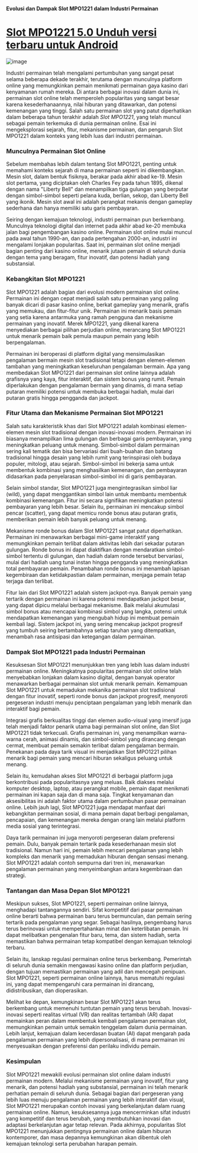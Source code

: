 **Evolusi dan Dampak Slot MPO1221 dalam Industri Permainan**

# [Slot MPO1221 5.0 Unduh versi terbaru untuk Android](https://mpo1221.modfyp.com/)

![image](https://github.com/user-attachments/assets/954fa16c-1549-41db-a071-874dc46dd602)

Industri permainan telah mengalami pertumbuhan yang sangat pesat selama beberapa dekade terakhir, terutama dengan munculnya platform online yang memungkinkan pemain menikmati permainan gaya kasino dari kenyamanan rumah mereka. Di antara berbagai inovasi dalam dunia ini, permainan slot online telah memperoleh popularitas yang sangat besar karena kesederhanaannya, nilai hiburan yang ditawarkan, dan potensi kemenangan yang tinggi. Salah satu permainan slot yang patut diperhatikan dalam beberapa tahun terakhir adalah *Slot MPO1221*, yang telah muncul sebagai pemain terkemuka di dunia permainan online. Esai ini mengeksplorasi sejarah, fitur, mekanisme permainan, dan pengaruh Slot MPO1221 dalam konteks yang lebih luas dari industri permainan.

### Munculnya Permainan Slot Online

Sebelum membahas lebih dalam tentang Slot MPO1221, penting untuk memahami konteks sejarah di mana permainan seperti ini dikembangkan. Mesin slot, dalam bentuk fisiknya, berakar pada akhir abad ke-19. Mesin slot pertama, yang diciptakan oleh Charles Fey pada tahun 1895, dikenal dengan nama "Liberty Bell" dan menampilkan tiga gulungan yang berputar dengan simbol-simbol seperti pelana kuda, berlian, sekop, dan Liberty Bell yang ikonik. Mesin slot awal ini adalah perangkat mekanis dengan gameplay sederhana dan hanya memiliki satu garis pembayaran.

Seiring dengan kemajuan teknologi, industri permainan pun berkembang. Munculnya teknologi digital dan internet pada akhir abad ke-20 membuka jalan bagi pengembangan kasino online. Permainan slot online mulai muncul pada awal tahun 1990-an, dan pada pertengahan 2000-an, industri ini mengalami lonjakan popularitas. Saat ini, permainan slot online menjadi bagian penting dari kasino online, menarik jutaan pemain di seluruh dunia dengan tema yang beragam, fitur inovatif, dan potensi hadiah yang substansial.

### Kebangkitan Slot MPO1221

Slot MPO1221 adalah bagian dari evolusi modern permainan slot online. Permainan ini dengan cepat menjadi salah satu permainan yang paling banyak dicari di pasar kasino online, berkat gameplay yang menarik, grafis yang memukau, dan fitur-fitur unik. Permainan ini menarik basis pemain yang setia karena antarmuka yang ramah pengguna dan mekanisme permainan yang inovatif. Merek MPO1221, yang dikenal karena menyediakan berbagai pilihan perjudian online, merancang Slot MPO1221 untuk menarik pemain baik pemula maupun pemain yang lebih berpengalaman.

Permainan ini beroperasi di platform digital yang mensimulasikan pengalaman bermain mesin slot tradisional tetapi dengan elemen-elemen tambahan yang meningkatkan keseluruhan pengalaman bermain. Apa yang membedakan Slot MPO1221 dari permainan slot online lainnya adalah grafisnya yang kaya, fitur interaktif, dan sistem bonus yang rumit. Pemain diperlakukan dengan pengalaman bermain yang dinamis, di mana setiap putaran memiliki potensi untuk membuka berbagai hadiah, mulai dari putaran gratis hingga pengganda dan jackpot.

### Fitur Utama dan Mekanisme Permainan Slot MPO1221

Salah satu karakteristik khas dari Slot MPO1221 adalah kombinasi elemen-elemen mesin slot tradisional dengan inovasi-inovasi modern. Permainan ini biasanya menampilkan lima gulungan dan berbagai garis pembayaran, yang meningkatkan peluang untuk menang. Simbol-simbol dalam permainan sering kali tematik dan bisa bervariasi dari buah-buahan dan batang tradisional hingga desain yang lebih rumit yang terinspirasi oleh budaya populer, mitologi, atau sejarah. Simbol-simbol ini bekerja sama untuk membentuk kombinasi yang menghasilkan kemenangan, dan pembayaran didasarkan pada penyelarasan simbol-simbol ini di garis pembayaran.

Selain simbol standar, Slot MPO1221 juga mengintegrasikan simbol liar (wild), yang dapat menggantikan simbol lain untuk membantu membentuk kombinasi kemenangan. Fitur ini secara signifikan meningkatkan potensi pembayaran yang lebih besar. Selain itu, permainan ini mencakup simbol pencar (scatter), yang dapat memicu ronde bonus atau putaran gratis, memberikan pemain lebih banyak peluang untuk menang.

Mekanisme ronde bonus dalam Slot MPO1221 sangat patut diperhatikan. Permainan ini menawarkan berbagai mini-game interaktif yang memungkinkan pemain terlibat dalam aktivitas lebih dari sekadar putaran gulungan. Ronde bonus ini dapat diaktifkan dengan mendaratkan simbol-simbol tertentu di gulungan, dan hadiah dalam ronde tersebut bervariasi, mulai dari hadiah uang tunai instan hingga pengganda yang meningkatkan total pembayaran pemain. Penambahan ronde bonus ini menambah lapisan kegembiraan dan ketidakpastian dalam permainan, menjaga pemain tetap terjaga dan terlibat.

Fitur lain dari Slot MPO1221 adalah sistem jackpot-nya. Banyak pemain yang tertarik dengan permainan ini karena potensi mendapatkan jackpot besar, yang dapat dipicu melalui berbagai mekanisme. Baik melalui akumulasi simbol bonus atau mencapai kombinasi simbol yang langka, potensi untuk mendapatkan kemenangan yang mengubah hidup ini membuat pemain kembali lagi. Sistem jackpot ini, yang sering mencakup jackpot progresif yang tumbuh seiring bertambahnya setiap taruhan yang ditempatkan, menambah rasa antisipasi dan ketegangan dalam permainan.

### Dampak Slot MPO1221 pada Industri Permainan

Kesuksesan Slot MPO1221 menunjukkan tren yang lebih luas dalam industri permainan online. Meningkatnya popularitas permainan slot online telah menyebabkan lonjakan dalam kasino digital, dengan banyak operator menawarkan berbagai permainan slot untuk menarik pemain. Kemampuan Slot MPO1221 untuk memadukan mekanika permainan slot tradisional dengan fitur inovatif, seperti ronde bonus dan jackpot progresif, menyoroti pergeseran industri menuju penciptaan pengalaman yang lebih menarik dan interaktif bagi pemain.

Integrasi grafis berkualitas tinggi dan elemen audio-visual yang imersif juga telah menjadi faktor penarik utama bagi permainan slot online, dan Slot MPO1221 tidak terkecuali. Grafis permainan ini, yang menampilkan warna-warna cerah, animasi dinamis, dan simbol-simbol yang dirancang dengan cermat, membuat pemain semakin terlibat dalam pengalaman bermain. Penekanan pada daya tarik visual ini menjadikan Slot MPO1221 pilihan menarik bagi pemain yang mencari hiburan sekaligus peluang untuk menang.

Selain itu, kemudahan akses Slot MPO1221 di berbagai platform juga berkontribusi pada popularitasnya yang meluas. Baik diakses melalui komputer desktop, laptop, atau perangkat mobile, pemain dapat menikmati permainan ini kapan saja dan di mana saja. Tingkat kenyamanan dan aksesibilitas ini adalah faktor utama dalam pertumbuhan pasar permainan online. Lebih jauh lagi, Slot MPO1221 juga mendapat manfaat dari kebangkitan permainan sosial, di mana pemain dapat berbagi pengalaman, pencapaian, dan kemenangan mereka dengan orang lain melalui platform media sosial yang terintegrasi.

Daya tarik permainan ini juga menyoroti pergeseran dalam preferensi pemain. Dulu, banyak pemain tertarik pada kesederhanaan mesin slot tradisional. Namun hari ini, pemain lebih mencari pengalaman yang lebih kompleks dan menarik yang memadukan hiburan dengan sensasi menang. Slot MPO1221 adalah contoh sempurna dari tren ini, menawarkan pengalaman permainan yang menyeimbangkan antara kegembiraan dan strategi.

### Tantangan dan Masa Depan Slot MPO1221

Meskipun sukses, Slot MPO1221, seperti permainan online lainnya, menghadapi tantangannya sendiri. Sifat kompetitif dari pasar permainan online berarti bahwa permainan baru terus bermunculan, dan pemain sering tertarik pada pengalaman yang segar. Sebagai hasilnya, pengembang harus terus berinovasi untuk mempertahankan minat dan keterlibatan pemain. Ini dapat melibatkan pengenalan fitur baru, tema, dan sistem hadiah, serta memastikan bahwa permainan tetap kompatibel dengan kemajuan teknologi terbaru.

Selain itu, lanskap regulasi permainan online terus berkembang. Pemerintah di seluruh dunia semakin mengawasi kasino online dan platform perjudian, dengan tujuan memastikan permainan yang adil dan mencegah penipuan. Slot MPO1221, seperti permainan online lainnya, harus mematuhi regulasi ini, yang dapat mempengaruhi cara permainan ini dirancang, didistribusikan, dan dioperasikan.

Melihat ke depan, kemungkinan besar Slot MPO1221 akan terus berkembang untuk memenuhi tuntutan pemain yang terus berubah. Inovasi-inovasi seperti realitas virtual (VR) dan realitas tertambah (AR) dapat memainkan peran dalam membentuk kembali pengalaman permainan slot, memungkinkan pemain untuk semakin tenggelam dalam dunia permainan. Lebih lanjut, kemajuan dalam kecerdasan buatan (AI) dapat mengarah pada pengalaman permainan yang lebih dipersonalisasi, di mana permainan ini menyesuaikan dengan preferensi dan perilaku individu pemain.

### Kesimpulan

Slot MPO1221 mewakili evolusi permainan slot online dalam industri permainan modern. Melalui mekanisme permainan yang inovatif, fitur yang menarik, dan potensi hadiah yang substansial, permainan ini telah menarik perhatian pemain di seluruh dunia. Sebagai bagian dari pergeseran yang lebih luas menuju pengalaman permainan yang lebih interaktif dan visual, Slot MPO1221 merupakan contoh inovasi yang berkelanjutan dalam ruang permainan online. Namun, kesuksesannya juga mencerminkan sifat industri yang kompetitif dan terus berubah, yang membutuhkan inovasi dan adaptasi berkelanjutan agar tetap relevan. Pada akhirnya, popularitas Slot MPO1221 menunjukkan pentingnya permainan online dalam hiburan kontemporer, dan masa depannya kemungkinan akan dibentuk oleh kemajuan teknologi serta perubahan harapan pemain.
